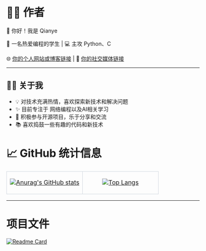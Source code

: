# 🧑‍💻 作者

 👋 你好！我是 Qianye

🚀 一名热爱编程的学生 | 💻 主攻 Python、C

🌐 [你的个人网站或博客链接](你的个人网站或博客链接) | 🔗 [你的社交媒体链接](你的社交媒体链接)

---

## 🧑‍💻 关于我

- 💡 对技术充满热情，喜欢探索新技术和解决问题
- ✨ 目前专注于 网络编程以及AI相关学习
- 💖 积极参与开源项目，乐于分享和交流
- 📚 喜欢捣鼓一些有趣的代码和新技术


# 📈 GitHub 统计信息

<table>
  <tr>
    <td width="50%" style="border: 1px solid #d0d7de;">
      <p align="center">
        <a href="https://github.com/anuraghazra/github-readme-stats">
          <img src="https://github-readme-stats.vercel.app/api?username=qianye60&show_icons=true&theme=ambient_gradient" alt="Anurag's GitHub stats" />
        </a>
      </p>
    </td>
    <td width="50%" style="border: 1px solid #d0d7de;">
      <p align="center">
        <a href="https://github.com/anuraghazra/github-readme-stats">
          <img src="https://github-readme-stats.vercel.app/api/top-langs/?username=qianye60&layout=compact" alt="Top Langs" />
        </a>
      </p>
    </td>
  </tr>
</table>

---

# 项目文件

[![Readme Card](https://github-readme-stats.vercel.app/api/pin/?username=qianye60&repo=QQ-Robot-SwordFairy&theme=dark)](https://github.com/qianye60/QQ-Robot-SwordFairy)
